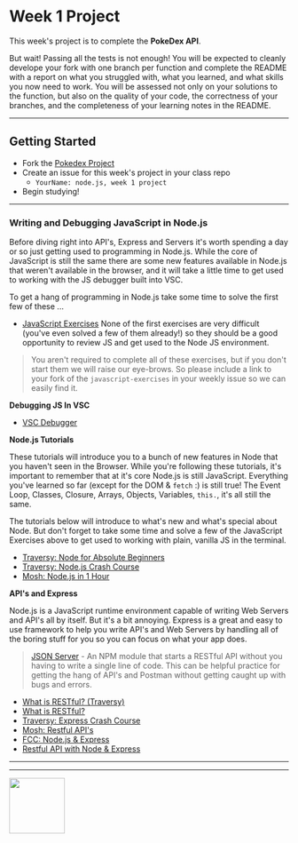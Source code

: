 # Week 1 Project

This week's project is to complete the __PokeDex API__.

But wait!  Passing all the tests is not enough!  You will be expected to cleanly develope your fork with one branch per function and complete the README with a report on what you struggled with, what you learned, and what skills you now need to work.   You will be assessed not only on your solutions to the function, but also on the quality of your code, the correctness of your branches, and the completeness of your learning notes in the README.

---

## Getting Started

* Fork the [Pokedex Project](https://github.com/hackyourfuturebelgium/pokedex-project)
* Create an issue for this week's project in your class repo
    * ```YourName: node.js, week 1 project```
* Begin studying!


---

### Writing and Debugging JavaScript in Node.js

Before diving right into API's, Express and Servers it's worth spending a day or so just getting used to programming in Node.js.  While the core of JavaScript is still the same there are some new features available in Node.js that weren't available in the browser, and it will take a little time to get used to working with the JS debugger built into VSC.

To get a hang of programming in Node.js take some time to solve the first few of these ...
* [JavaScript Exercises](https://github.com/HackYourFutureBelgium/javascript-exercises)
None of the first exercises are very difficult (you've even solved a few of them already!) so they should be a good opportunity to review JS and get used to the Node JS environment.

> You aren't required to complete all of these exercises, but if you don't start them we will raise our eye-brows.  So please include a link to your fork of the `javascript-exercises` in your weekly issue so we can easily find it.

__Debugging JS In VSC__

* [VSC Debugger](https://code.visualstudio.com/docs/editor/debugging)

__Node.js Tutorials__

These tutorials will introduce you to a bunch of new features in Node that you haven't seen in the Browser.  While you're following these tutorials, it's important to remember that at it's core Node.js is still JavaScript.  Everything you've learned so far (except for the DOM & `fetch` :) is still true!  The Event Loop, Classes, Closure, Arrays, Objects, Variables, `this.`, it's all still the same.


The tutorials below will introduce to what's new and what's special about Node.  But don't forget to take some time and solve a few of the JavaScript Exercises above to get used to working with plain, vanilla JS in the terminal.

* [Traversy: Node for Absolute Beginners](https://www.youtube.com/watch?v=U8XF6AFGqlc)
* [Traversy: Node.js Crash Course](https://www.youtube.com/watch?v=fBNz5xF-Kx4)
* [Mosh: Node.js in 1 Hour](https://www.youtube.com/watch?v=TlB_eWDSMt4)

__API's and Express__

Node.js is a JavaScript runtime environment capable of writing Web Servers and API's all by itself.  But it's a bit annoying.  Express is a great and easy to use framework to help you write API's and Web Servers by handling all of the boring stuff for you so you can focus on what your app does.

> [JSON Server](https://github.com/typicode/json-server) - An NPM module that starts a RESTful API without you having to write a single line of code.  This can be helpful practice for getting the hang of API's and Postman without getting caught up with bugs and errors.

* [What is RESTful? (Traversy)](https://www.youtube.com/watch?v=Q-BpqyOT3a8)
* [What is RESTful?](https://www.youtube.com/watch?v=7YcW25PHnAA)
* [Traversy: Express Crash Course](https://www.youtube.com/watch?v=gnsO8-xJ8rs)
* [Mosh: Restful API's](https://www.youtube.com/watch?v=pKd0Rpw7O48)
* [FCC: Node.js & Express](https://www.youtube.com/watch?v=G8uL0lFFoN0)
* [Restful API with Node & Express](https://www.youtube.com/watch?v=7nulchT1Ruk)

<hr>
<hr>
<a href="https://hackyourfuture.be" target="_blank"><img
    src="https://user-images.githubusercontent.com/18554853/63941625-4c7c3d00-ca6c-11e9-9a76-8d5e3632fe70.jpg"
    width="100" height="100"></a>
